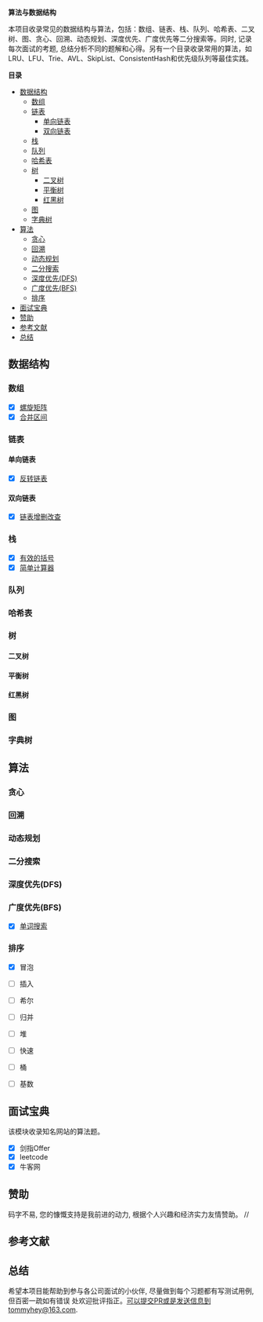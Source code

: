 
<strong>算法与数据结构</strong>

本项目收录常见的数据结构与算法，包括：数组、链表、栈、队列、哈希表、二叉树、图、贪心、回溯、动态规划、深度优先、广度优先等二分搜索等。同时, 记录每次面试的考题, 总结分析不同的题解和心得。另有一个目录收录常用的算法，如LRU、LFU、Trie、AVL、SkipList、ConsistentHash和优先级队列等最佳实践。

<strong> 目录<p id="table"></p> </strong>

- [数据结构](#数据结构)
  - [数组](#数组)
  - [链表](#链表)
    - [单向链表](#单向链表)
    - [双向链表](#双向链表)
  - [栈](#栈)
  - [队列](#队列)
  - [哈希表](#哈希表)
  - [树](#树)
    - [二叉树](#二叉树)
    - [平衡树](#平衡树)
    - [红黑树](#红黑树)
  - [图](#图)
  - [字典树](#字典树)
- [算法](#算法)
  - [贪心](#贪心)
  - [回溯](#回溯)
  - [动态规划](#动态规划)
  - [二分搜索](#二分搜索)
  - [深度优先(DFS)](#深度优先dfs)
  - [广度优先(BFS)](#广度优先bfs)
  - [排序](#排序)
- [面试宝典](#面试宝典)
- [赞助](#赞助)
- [参考文献](#参考文献)
- [总结](#总结)



## 数据结构

### 数组

  - [x] [螺旋矩阵](array/spiral-matrix.go)
  - [x] [合并区间](array/merge-intervals.go)

### 链表

#### 单向链表

- [x] [反转链表](list/list-simple.go)

#### 双向链表
- [x] [链表增删改查](list/double-linked-list.go)
### 栈
- [x] [有效的括号](stack/valid_bracket.go)
- [x] [简单计算器](stack/calculator.go)

### 队列

### 哈希表

### 树

#### 二叉树

#### 平衡树

#### 红黑树


### 图


### 字典树


## 算法

### 贪心

### 回溯

### 动态规划

### 二分搜索

### 深度优先(DFS)

### 广度优先(BFS)

- [x] [单词搜索](interview/search-word-in-board.go)

### 排序

- [x] 冒泡
- [ ] 插入
- [ ] 希尔
- [ ] 归并
- [ ] 堆
- [ ] 快速
- [ ] 桶
- [ ] 基数


## 面试宝典
  该模块收录知名网站的算法题。

- [x] 剑指Offer
- [x] leetcode
- [x] 牛客网

## 赞助
   码字不易, 您的慷慨支持是我前进的动力, 根据个人兴趣和经济实力友情赞助。
   //
## 参考文献

## 总结
   希望本项目能帮助到参与各公司面试的小伙伴, 尽量做到每个习题都有写测试用例, 但百密一疏如有错误
处欢迎批评指正。可以提交PR或是发送信息到tommyhey@163.com.